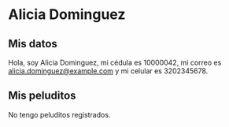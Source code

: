 # Alicia Dominguez

## Mis datos

Hola, soy Alicia Dominguez, mi cédula es 10000042, mi correo es alicia.dominguez@example.com y mi celular es 3202345678.

## Mis peluditos

No tengo peluditos registrados.

